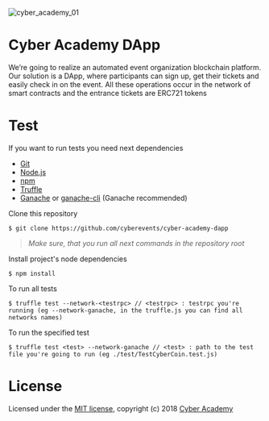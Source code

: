 ![cyber_academy_01](https://camo.githubusercontent.com/570941ccc5af616edbe376dcfd8d75978223b261/68747470733a2f2f63646e2e65766275632e636f6d2f6576656e746c6f676f732f3235363732393335332f796f75747562652e706e67)

# Cyber Academy DApp

We’re going to realize an automated event organization blockchain platform. Our solution is a DApp, where participants can sign up, get their tickets and easily check in on the event. All these operations occur in the network of smart contracts and the entrance tickets are ERC721 tokens

# Test

If you want to run tests you need next dependencies

- [Git](https://git-scm.com/)
- [Node.js](https://nodejs.org)
- [npm](https://www.npmjs.com/get-npm)
- [Truffle](https://truffleframework.com/)
- [Ganache](https://truffleframework.com/ganache) or [ganache-cli](https://github.com/trufflesuite/ganache-cli) (Ganache recommended)

Clone this repository

```
$ git clone https://github.com/cyberevents/cyber-academy-dapp
```

> _Make sure, that you run all next commands in the repository root_

Install project's node dependencies

```
$ npm install
```

To run all tests

```
$ truffle test --network-<testrpc> // <testrpc> : testrpc you're running (eg --network-ganache, in the truffle.js you can find all networks names)
```

To run the specified test

```
$ truffle test <test> --network-ganache // <test> : path to the test file you're going to run (eg ./test/TestCyberCoin.test.js)
```


# License

Licensed under the [MIT license](https://github.com/cyberevents/cyber-academy-dapp/edit/master/LICENSE), copyright (c) 2018 [Cyber Academy](https://github.com/cyberevents)
